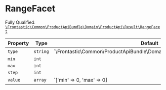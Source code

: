 #  RangeFacet

Fully Qualified: [`\Frontastic\Common\ProductApiBundle\Domain\ProductApi\Result\RangeFacet`](../../../../../../src/php/ProductApiBundle/Domain/ProductApi/Result/RangeFacet.php)



Property|Type|Default|Description
--------|----|-------|-----------
`type`|`string`|`\Frontastic\Common\ProductApiBundle\Domain\ProductApi\Facets::TYPE_RANGE|
`min`|`int`||
`max`|`int`||
`step`|`int`||
`value`|`array`|`['min' => 0, 'max' => 0]|

